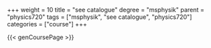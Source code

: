 +++
weight = 10
title = "see catalogue"
degree = "msphysik"
parent = "physics720"
tags = ["msphysik", "see catalogue", "physics720"]
categories = ["course"]
+++

{{< genCoursePage >}}
